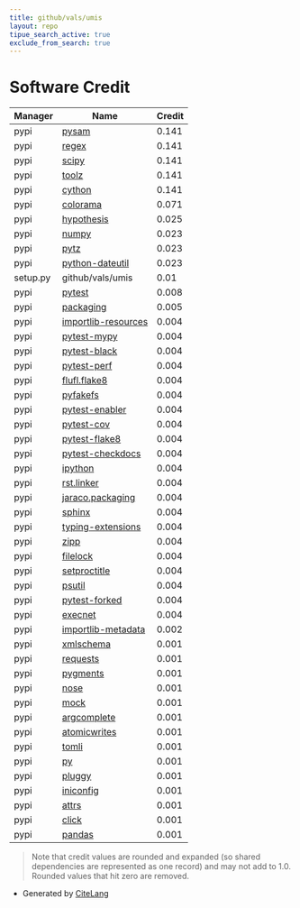 ```yaml
---
title: github/vals/umis
layout: repo
tipue_search_active: true
exclude_from_search: true
---
```

# Software Credit

|Manager|Name|Credit|
|-------|----|------|
|pypi|[pysam](https://github.com/pysam-developers/pysam)|0.141|
|pypi|[regex](https://github.com/mrabarnett/mrab-regex)|0.141|
|pypi|[scipy](https://www.scipy.org)|0.141|
|pypi|[toolz](https://github.com/pytoolz/toolz/)|0.141|
|pypi|[cython](http://cython.org/)|0.141|
|pypi|[colorama](https://github.com/tartley/colorama)|0.071|
|pypi|[hypothesis](https://hypothesis.works)|0.025|
|pypi|[numpy](https://www.numpy.org)|0.023|
|pypi|[pytz](http://pythonhosted.org/pytz)|0.023|
|pypi|[python-dateutil](https://github.com/dateutil/dateutil)|0.023|
|setup.py|github/vals/umis|0.01|
|pypi|[pytest](https://docs.pytest.org/en/latest/)|0.008|
|pypi|[packaging](https://pypi.org/project/packaging)|0.005|
|pypi|[importlib-resources](https://github.com/python/importlib_resources)|0.004|
|pypi|[pytest-mypy](https://pypi.org/project/pytest-mypy)|0.004|
|pypi|[pytest-black](https://pypi.org/project/pytest-black)|0.004|
|pypi|[pytest-perf](https://pypi.org/project/pytest-perf)|0.004|
|pypi|[flufl.flake8](https://pypi.org/project/flufl.flake8)|0.004|
|pypi|[pyfakefs](https://pypi.org/project/pyfakefs)|0.004|
|pypi|[pytest-enabler](https://pypi.org/project/pytest-enabler)|0.004|
|pypi|[pytest-cov](https://pypi.org/project/pytest-cov)|0.004|
|pypi|[pytest-flake8](https://pypi.org/project/pytest-flake8)|0.004|
|pypi|[pytest-checkdocs](https://pypi.org/project/pytest-checkdocs)|0.004|
|pypi|[ipython](https://pypi.org/project/ipython)|0.004|
|pypi|[rst.linker](https://pypi.org/project/rst.linker)|0.004|
|pypi|[jaraco.packaging](https://pypi.org/project/jaraco.packaging)|0.004|
|pypi|[sphinx](https://pypi.org/project/sphinx)|0.004|
|pypi|[typing-extensions](https://pypi.org/project/typing-extensions)|0.004|
|pypi|[zipp](https://pypi.org/project/zipp)|0.004|
|pypi|[filelock](https://pypi.org/project/filelock)|0.004|
|pypi|[setproctitle](https://pypi.org/project/setproctitle)|0.004|
|pypi|[psutil](https://pypi.org/project/psutil)|0.004|
|pypi|[pytest-forked](https://pypi.org/project/pytest-forked)|0.004|
|pypi|[execnet](https://pypi.org/project/execnet)|0.004|
|pypi|[importlib-metadata](https://github.com/python/importlib_metadata)|0.002|
|pypi|[xmlschema](https://pypi.org/project/xmlschema)|0.001|
|pypi|[requests](https://pypi.org/project/requests)|0.001|
|pypi|[pygments](https://pypi.org/project/pygments)|0.001|
|pypi|[nose](https://pypi.org/project/nose)|0.001|
|pypi|[mock](https://pypi.org/project/mock)|0.001|
|pypi|[argcomplete](https://pypi.org/project/argcomplete)|0.001|
|pypi|[atomicwrites](https://pypi.org/project/atomicwrites)|0.001|
|pypi|[tomli](https://pypi.org/project/tomli)|0.001|
|pypi|[py](https://pypi.org/project/py)|0.001|
|pypi|[pluggy](https://pypi.org/project/pluggy)|0.001|
|pypi|[iniconfig](https://pypi.org/project/iniconfig)|0.001|
|pypi|[attrs](https://pypi.org/project/attrs)|0.001|
|pypi|[click](https://palletsprojects.com/p/click/)|0.001|
|pypi|[pandas](https://pandas.pydata.org)|0.001|


> Note that credit values are rounded and expanded (so shared dependencies are represented as one record) and may not add to 1.0. Rounded values that hit zero are removed.


- Generated by [CiteLang](https://github.com/vsoch/citelang)
